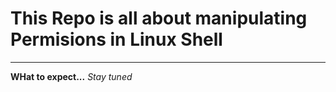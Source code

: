 # This Repo is all about manipulating Permisions in Linux Shell
---
**WHat to expect...**
_Stay tuned_
